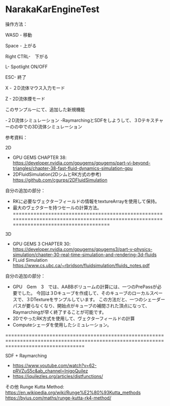# NarakaKarEngineTest

操作方法：

WASD  - 移動

Space - 上がる

Right CTRL-　下がる

L- Spotlight ON/OFF

ESC- 終了

X - ２D流体マウス入力モード

Z - 2D流体煙モード

このサンプルーにて、追加した新規機能

-２D流体シミュレーション
-RaymarchingとSDFをしようして、３Dテキスチャーのの中での3D流体シミュレーション

参考資料：

2D 
- GPU GEMS CHAPTER 38: 
https://developer.nvidia.com/gpugems/gpugems/part-vi-beyond-triangles/chapter-38-fast-fluid-dynamics-simulation-gpu
- 2DFluidSimulation(2DシムとRK方式の参考)
https://github.com/cgurps/2DFluidSimulation

自分の追加の部分：
- RKに必要なヴェクターフィールドの情報をtextureArrayを使用して保持。
- 最大のヴェクターを持つセールの計算方法。
=======================================================================================================================================

3D
- GPU GEMS 3 CHAPTER 30:
https://developer.nvidia.com/gpugems/gpugems3/part-v-physics-simulation/chapter-30-real-time-simulation-and-rendering-3d-fluids
- FLuid Simulation
https://www.cs.ubc.ca/~rbridson/fluidsimulation/fluids_notes.pdf

自分の追加の部分：
- GPU　Gem　3　では、AABBボリュームの計算には、一つのPrePassが必要でした。
 今回は３Dキューブを作成して、そのキューブのローカルスペースで、３DTextureをサンプルしています。
 この方法だと、一つのシェーダーパスが要らなくなり、開始点がキューブの補間された頂点になって、Raymarchingが早く終了することが可能です。
- 2DでやったRK方式を使用して、ヴェクターフィールドの計算
- Computeシェーダを使用したシミュレーション。

=======================================================================================================================================

SDF + Raymarching 
- https://www.youtube.com/watch?v=62-pRVZuS5c&ab_channel=InigoQuilez
- https://iquilezles.org/articles/distfunctions/


その他
Runge Kutta Method:
https://en.wikipedia.org/wiki/Runge%E2%80%93Kutta_methods
https://byjus.com/maths/runge-kutta-rk4-method/
